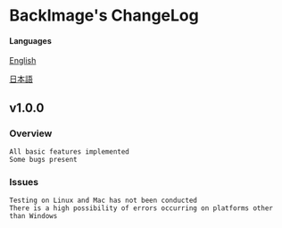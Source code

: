# BackImage's ChangeLog

#### Languages

[English](./CHANGELOG.md)

[日本語](./CHANGELOG.ja-JP.md)

## v1.0.0

### Overview

```
All basic features implemented
Some bugs present
```

### Issues

```
Testing on Linux and Mac has not been conducted
There is a high possibility of errors occurring on platforms other than Windows
```
